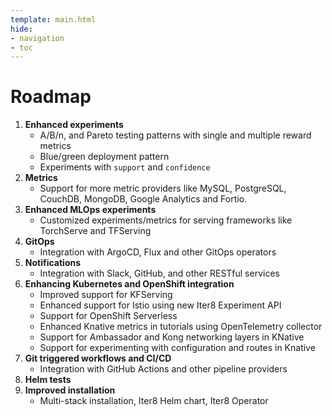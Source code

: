 ```yaml
---
template: main.html
hide:
- navigation
- toc
---
```


# Roadmap

1. **Enhanced experiments**
    * A/B/n, and Pareto testing patterns with single and multiple reward metrics
    * Blue/green deployment pattern
    * Experiments with `support` and `confidence`
2. **Metrics**
    * Support for more metric providers like MySQL, PostgreSQL, CouchDB, MongoDB, Google Analytics and Fortio.
3. **Enhanced MLOps experiments**
    * Customized experiments/metrics for serving frameworks like TorchServe and TFServing
4. **GitOps**
    * Integration with ArgoCD, Flux and other GitOps operators
5. **Notifications**
    * Integration with Slack, GitHub, and other RESTful services
6. **Enhancing Kubernetes and OpenShift integration**
    * Improved support for KFServing
    * Enhanced support for Istio using new Iter8 Experiment API
    * Support for OpenShift Serverless
    * Enhanced Knative metrics in tutorials using OpenTelemetry collector
    * Support for Ambassador and Kong networking layers in KNative
    * Support for experimenting with configuration and routes in Knative
7. **Git triggered workflows and CI/CD**
    * Integration with GitHub Actions and other pipeline providers
8. **Helm tests**
9. **Improved installation**
    * Multi-stack installation, Iter8 Helm chart, Iter8 Operator
